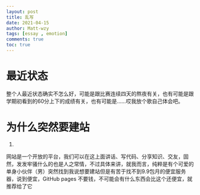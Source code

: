 ```yaml
---
layout: post
title: 乱写
date: 2021-04-15
author: Matt-wzy
tags: [essay , emotion]
comments: true
toc: true
---
```


# 最近状态

整个人最近状态确实不怎么好，可能是跟比赛连续四天的熬夜有关，也有可能是跟学期初看到的60分上下的成绩有关，也有可能是……哎我放个歌自己体会吧。

<div class="aplayer" data-id="30284674" data-server="netease" data-type="song" data-mode="random"></div>

# 为什么突然要建站
1. 
网站是一个开放的平台，我们可以在这上面讲话、写代码、分享知识、交友，固然，发发牢骚什么的也是人之常情，不过具体来讲，就我而言，纯粹是有个可爱的单身小伙伴（男）突然找到我说想要建站但是有苦于找不到9.9包月的便宜服务器，说到便宜，GitHub pages 不要钱，不可能会有什么东西会比这个还便宜，就推荐给了它
